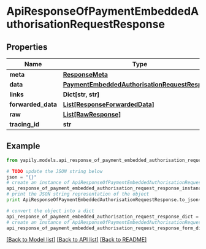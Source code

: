 # ApiResponseOfPaymentEmbeddedAuthorisationRequestResponse


## Properties
Name | Type | Description | Notes
------------ | ------------- | ------------- | -------------
**meta** | [**ResponseMeta**](ResponseMeta.md) |  | [optional] 
**data** | [**PaymentEmbeddedAuthorisationRequestResponse**](PaymentEmbeddedAuthorisationRequestResponse.md) |  | [optional] 
**links** | **Dict[str, str]** |  | [optional] 
**forwarded_data** | [**List[ResponseForwardedData]**](ResponseForwardedData.md) |  | [optional] 
**raw** | [**List[RawResponse]**](RawResponse.md) |  | [optional] 
**tracing_id** | **str** |  | [optional] 

## Example

```python
from yapily.models.api_response_of_payment_embedded_authorisation_request_response import ApiResponseOfPaymentEmbeddedAuthorisationRequestResponse

# TODO update the JSON string below
json = "{}"
# create an instance of ApiResponseOfPaymentEmbeddedAuthorisationRequestResponse from a JSON string
api_response_of_payment_embedded_authorisation_request_response_instance = ApiResponseOfPaymentEmbeddedAuthorisationRequestResponse.from_json(json)
# print the JSON string representation of the object
print ApiResponseOfPaymentEmbeddedAuthorisationRequestResponse.to_json()

# convert the object into a dict
api_response_of_payment_embedded_authorisation_request_response_dict = api_response_of_payment_embedded_authorisation_request_response_instance.to_dict()
# create an instance of ApiResponseOfPaymentEmbeddedAuthorisationRequestResponse from a dict
api_response_of_payment_embedded_authorisation_request_response_form_dict = api_response_of_payment_embedded_authorisation_request_response.from_dict(api_response_of_payment_embedded_authorisation_request_response_dict)
```
[[Back to Model list]](../README.md#documentation-for-models) [[Back to API list]](../README.md#documentation-for-api-endpoints) [[Back to README]](../README.md)



